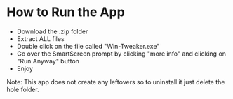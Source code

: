 # How to Run the App
- Download the .zip folder
- Extract ALL files
- Double click on the file called "Win-Tweaker.exe"
- Go over the SmartScreen prompt by clicking "more info" and clicking on "Run Anyway" button
- Enjoy

Note: This app does not create any leftovers so to uninstall it just delete the hole folder.
